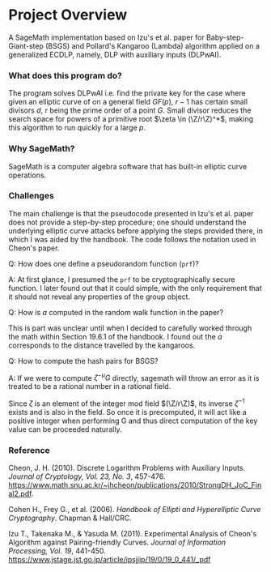 <h1>Project Overview</h1>

A SageMath implementation based on Izu's et al. paper for Baby-step-Giant-step (BSGS) and Pollard's Kangaroo (Lambda) algorithm applied on a generalized ECDLP, namely, DLP with auxiliary inputs (DLPwAI). 


<h3> What does this program do? </h3>

The program solves DLPwAI i.e. find the private key for the case where given an elliptic curve of on a general field $GF(p)$, $r-1$ has certain small divisors $d$, r being the prime order of a point $G$. Small divisor reduces the search space for powers of a primitive root $\zeta \in (\Z/r\Z)^*$, making this algorithm to run quickly for a large $p$.

<h3> Why SageMath? </h3>

SageMath is a computer algebra software that has built-in elliptic curve operations.


<h3> Challenges </h3>

The main challenge is that the pseudocode presented in Izu's et al. paper does not provide a step-by-step procedure; one should understand the underlying elliptic curve attacks before applying the steps provided there, in which I was aided by the handbook. The code follows the notation used in Cheon's paper.

Q: How does one define a pseudorandom function (`prf`)?

A: At first glance, I presumed the `prf` to be cryptographically secure function. I later found out that it could simple, with the only requirement that it should not reveal any properties of the group object.

Q: How is $a$ computed in the random walk function in the paper?

This is part was unclear until when I decided to carefully worked through the math within Section 19.6.1 of the handbook. I found out the $a$ corresponds to the distance travelled by the kangaroos.

Q: How to compute the hash pairs for BSGS?

A: If we were to compute $\zeta^{-u}G$ directly, sagemath will throw an error as it is treated to be a rational number in a rational field. 

Since $\zeta$ is an element of the integer mod field $(\Z/r\Z)$, its inverse $\zeta^{-1}$ exists and is also in the field. So once it is precomputed, it will act like a positive integer when performing G and thus direct computation of the key value can be proceeded naturally.


<h3> Reference </h3>

Cheon, J. H. (2010). Discrete Logarithm Problems with Auxiliary Inputs. <i>Journal of Cryptology, Vol. 23, No. 3</i>, 457-476. https://www.math.snu.ac.kr/~jhcheon/publications/2010/StrongDH_JoC_Final2.pdf.

Cohen H., Frey G., et al. (2006). <i>Handbook of Ellipti and Hyperelliptic Curve Cryptography</i>. Chapman \& Hall/CRC.

Izu T., Takenaka M., \& Yasuda M. (2011). Experimental Analysis of Cheon's Algorithm against Pairing-friendly Curves. <i> Journal of Information Processing, Vol. 19</i>, 441-450. https://www.jstage.jst.go.jp/article/ipsjjip/19/0/19_0_441/_pdf